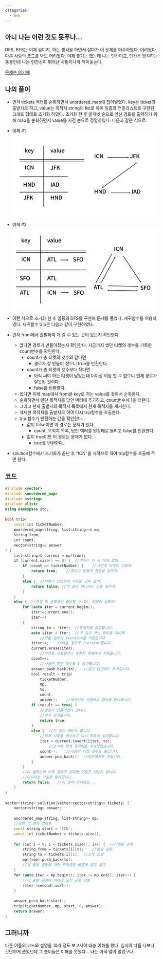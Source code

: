 ```yaml
---
categories:
  - Web
---
```

## 아니 나는 이런 것도 못푸나...
DFS, BFS는 이제 껌이지. 하는 생각을 하면서 살다가 이 문제를 마주하였다. 어려웠다. 다른 사람의 코드를 봐도 어려웠다. 이제 풀기는 했는데 나는 인간이고, 인간은 망각하는 동물인데 나는 인간성이 뛰어난 사람이니까 적어놓는다.

[문제는 여기에](https://programmers.co.kr/learn/courses/30/lessons/43164)

## 나의 풀이
- 먼저 tickets 벡터를 순회하면서 unordered_map에 집어넣었다. key는 ticket의 출발지로 하고, value는 목적지 string의 list로 하여 일종의 연결리스트로 구현된 그래프 형태로 초기화 하였다. 초기화 한 후 알파벳 순으로 앞선 경로를 출력하기 위해 map을 순회하면서 value를 사전 순으로 정렬하였다. 다음과 같은 식으로.


- 예제 #1
![슬라이드1.PNG](/images/2020-02-03-여행경로/슬라이드1.png)


- 예제 #2
![슬라이드2.PNG](/images/2020-02-03-여행경로/슬라이드2.png)


- 이런 식으로 초기화 한 후 일종의 DFS를 구현해 문제를 풀었다. 재귀함수를 이용하였다. 재귀함수 trip은 다음과 같이 구현하였다.
- 먼저 from에서 출발하여 더 갈 수 있는 곳이 있는지 확인한다.
	* 없다면 경로가 만들어졌는지 확인한다. 지금까지 썼던 티켓의 갯수를 기록한 count변수를 확인한다.
		- count가 총 티켓의 갯수와 같다면 
			* 경로가 잘 만들어 졌으니 true를 반환한다.
		- count가 총 티켓의 갯수보다 작다면 
			* 아직 써야 하는 티켓이 남았는데 더이상 이동 할 수 없으니 현재 경로가 잘못된 것이다. 
			* false를 반환한다.
	* 있다면 이제 map에서 from을 key로 하는 value를 찾아서 순회한다. 
	* 순회하면서 일단 목적지를 답안 벡터에 추가하고, count변수에 1을 더한다. 
	* 그리고 현재 출발지의 목적지 목록에서 현재 목적지를 제거한다. 
	* 삭제한 목적지를 출발지로 하여 다시 trip함수를 호출한다. 
	* trip 함수가 반환하는 값을 확인한다. 
		- 값이 false이면 이 경로는 문제가 있다. 
			* count, 목적지 목록, 답안 벡터를 원상태로 돌리고 false를 반환한다.
		- 값이 true이면 이 경로는 문제가 없다. 
			* true를 반환한다.
- solution함수에서 초기화가 끝난 후 "ICN"을 시작으로 하여 trip함수를 호출해 주면 된다.

## 코드
```cpp
#include <vector>
#include <unordered_map>
#include <string>
#include <list>
using namespace std;

bool trip(
	const int ticketNumber,
	unordered_map<string, list<string>>& mp,
	string from,
	int count,
	vector<string>& answer
) {
	list<string>& current = mp[from];
	if (current.size() == 0) {	//여기선 더 갈 데가 없어...
		if (count == ticketNumber) {	//그런데 티켓도 다썼어.
			return true;	//경로가 만들어 졌음을 알리자.
		}
		else {	//티켓이 남았는데 이동할 곳이 없어.
			return false; //이 길이 아니라는 것을 알리자.
		}
	}
	else {	//아직 이 공항에서 출발할 수 있는 티켓이 남았어!
		for (auto iter = current.begin(); 
			iter!=current.end(); 
			iter++) 
		{
			string to = *iter;	//목적지를 설정합니다.
			auto iiter = iter;	//이 길이 아닌 경우를 대비해
				//다음 경로의 iterator를 저장합니다.
			iiter++;	//다음 경로의 iterator입니다.
			current.erase(iter);	
				//티켓을 사용했으니 목적지 목록에서 지워줍니다.
			count++;
				//사용한 티겟 갯수를 1 증가합니다.
			answer.push_back(to);	//일단 답안에도 추가합니다.
			bool result = trip(
				ticketNumber,
				mp,
				to,
				count,
				answer);	//목적지로 여행하고 결과를 받아옵니다.
			if (result == true) {
				//경로가 만들어졌나 봅니다.
				//어서 알려줍시다.
				return true;
			}
			else {	//이 길이 아닌가 봅니다.
				//티켓 사용을 취소하고 다시 목록에 넣어줍니다.
				iter = current.insert(iiter, to);	
					//순서에 맞게 목적지를 추가하였습니다.
				count--;	//사용한 티켓 갯수도 줄입니다.
				answer.pop_back();	//답안에서도 지웁니다.
			}
		}
		//다 돌았는데 아직 결과가 없다면 이길은 아닌가 봅니다.
		//아니라는 사실을 알려줍니다.
		return false;	//이 길이 아니에요...
	}
}

vector<string> solution(vector<vector<string>> tickets) {
	vector<string> answer;
	
	unordered_map<string, list<string>> mp;	
	//공항 간 관계 그래프
	const string start = "ICN";
	const int ticketNumber = tickets.size();

	for (int i = 0; i < tickets.size(); i++) {	//티켓들 순회
		string from = tickets[i][0];	//출발 공항
		string to = tickets[i][1];	//도착 공항
		mp[from].push_back(to);	
		//각 출발 공항에 대한 도착공항 배열에 공항 추가
	}
	for (auto iter = mp.begin(); iter != mp.end(); iter++) {
		//각 출발 공항에 대하여 도착 공항 정렬
		(iter->second).sort();
	}

	answer.push_back(start);
	trip(ticketNumber, mp, start, 0, answer);
	return answer;
}
```

## 그러니까 
다른 이들의 코드와 설명을 10개 정도 보고서야 대충 이해를 했다. 심지어 다들 나보다 간단하게 풀었던데 그 풀이들은 이해를 못했다... 나는 아직 많이 멀었구나.